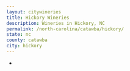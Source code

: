 ```yaml
---
layout: citywineries
title: Hickory Wineries
description: Wineries in Hickory, NC
permalink: /north-carolina/catawba/hickory/
state: nc
county: catawba
city: hickory
---
```

-
